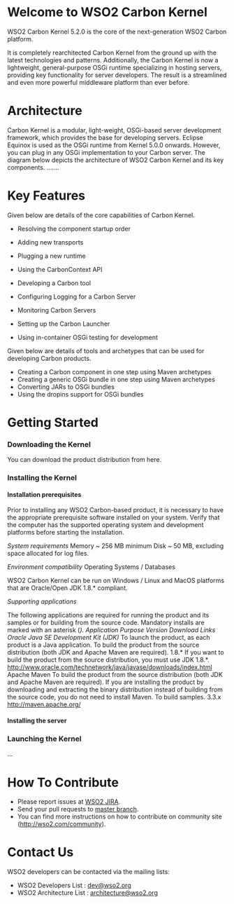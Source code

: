 # Welcome to WSO2 Carbon Kernel
WSO2 Carbon Kernel 5.2.0 is the core of the next-generation WSO2 Carbon platform. 

It is completely rearchitected Carbon Kernel from the ground up with the latest technologies and patterns. Additionally, the Carbon Kernel is now a lightweight, general-purpose OSGi runtime specializing in hosting servers, providing key functionality for server developers. The result is a streamlined and even more powerful middleware platform than ever before.

# Architecture
Carbon Kernel is a modular, light-weight, OSGi-based server development framework, which provides the base for developing servers. Eclipse Equinox is used as the OSGi runtime from Kernel 5.0.0 onwards. However, you can plug in any OSGi implementation to your Carbon server. The diagram below depicts the architecture of WSO2 Carbon Kernel and its key components.
.......

# Key Features

Given below are details of the core capabilities of Carbon Kernel.

* Resolving the component startup order
* Adding new transports
* Plugging a new runtime
* Using the CarbonContext API
* Developing a Carbon tool
* Configuring Logging for a Carbon Server
* Monitoring Carbon Servers

* Setting up the Carbon Launcher
* Using in-container OSGi testing for development

Given below are details of tools and archetypes that can be used for developing Carbon products.

* Creating a Carbon component in one step using Maven archetypes
* Creating a generic OSGi bundle in one step using Maven archetypes
* Converting JARs to OSGi bundles
* Using the dropins support for OSGi bundles

# Getting Started
### Downloading the Kernel
You can download the product distribution from here.

### Installing the Kernel
#### Installation prerequisites
Prior to installing any WSO2 Carbon-based product, it is necessary to have the appropriate prerequisite software installed on your system. Verify that the computer has the supported operating system and development platforms before starting the installation.

*System requirements*
 Memory 
~ 256 MB minimum
 Disk 
 ~ 50 MB, excluding space allocated for log files. 
 
*Environment compatibility*
 Operating Systems / Databases 
 
WSO2 Carbon Kernel can be run on Windows / Linux and MacOS platforms that are Oracle/Open JDK 1.8.* compliant.      

*Supporting applications*

The following applications are required for running the product and its samples or for building from the source code. Mandatory installs are marked with an asterisk (*).
Application
Purpose
Version
Download Links
Oracle Java SE Development Kit (JDK)*
To launch the product, as each product is a Java application.
To build the product from the source distribution (both JDK and Apache Maven are required).
1.8.*
If you want to build the product from the source distribution, you must use JDK 1.8.*.
http://www.oracle.com/technetwork/java/javase/downloads/index.html
Apache Maven
To build the product from the source distribution (both JDK and Apache Maven are required). If you are installing the product by downloading and extracting the binary distribution instead of building from the source code, you do not need to install Maven.
To build samples.
3.3.x
http://maven.apache.org/

#### Installing the server

### Launching the Kernel
...

# How To Contribute
* Please report issues at [WSO2 JIRA](https://wso2.org/jira/browse/Carbon).
* Send your pull requests to [master branch](https://github.com/wso2/carbon-kernel/tree/master).
* You can find more instructions on how to contribute on community site (http://wso2.com/community).

# Contact Us
WSO2 developers can be contacted via the mailing lists:
* WSO2 Developers List : dev@wso2.org
* WSO2 Architecture List : architecture@wso2.org
